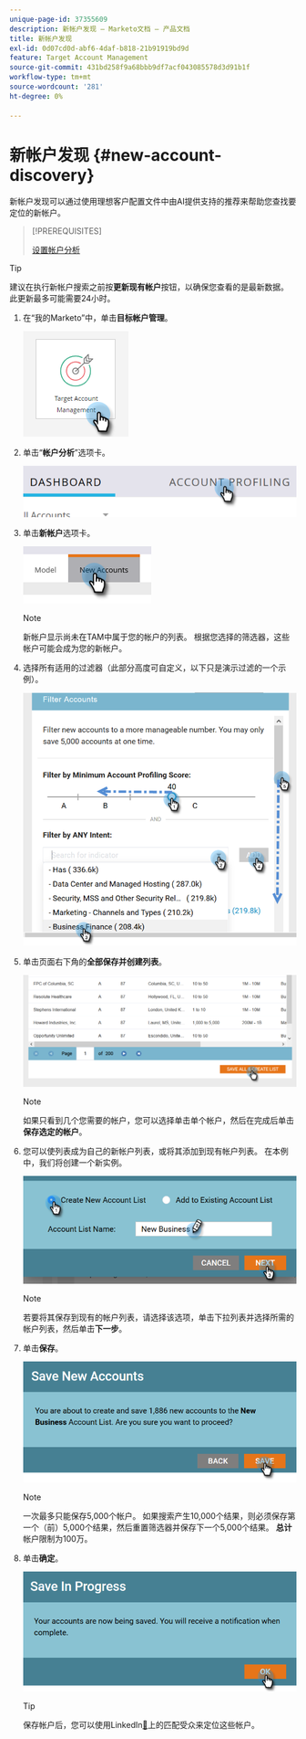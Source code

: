 ```yaml
---
unique-page-id: 37355609
description: 新帐户发现 — Marketo文档 — 产品文档
title: 新帐户发现
exl-id: 0d07cd0d-abf6-4daf-b818-21b91919bd9d
feature: Target Account Management
source-git-commit: 431bd258f9a68bbb9df7acf043085578d3d91b1f
workflow-type: tm+mt
source-wordcount: '281'
ht-degree: 0%

---
```


# 新帐户发现 {#new-account-discovery}

新帐户发现可以通过使用理想客户配置文件中由AI提供支持的推荐来帮助您查找要定位的新帐户。

>[!PREREQUISITES]
>
>[设置帐户分析](/help/marketo/product-docs/target-account-management/account-profiling/setting-up-account-profiling.md)

>[!TIP]
>
>建议在执行新帐户搜索之前按&#x200B;**更新现有帐户**&#x200B;按钮，以确保您查看的是最新数据。 此更新最多可能需要24小时。

1. 在“我的Marketo”中，单击&#x200B;**目标帐户管理**。

   ![](assets/new-account-discovery-1.png)

1. 单击“**帐户分析**”选项卡。

   ![](assets/two-2.png)

1. 单击&#x200B;**新帐户**&#x200B;选项卡。

   ![](assets/three-1.png)

   >[!NOTE]
   >
   >新帐户显示尚未在TAM中属于您的帐户的列表。 根据您选择的筛选器，这些帐户可能会成为您的新帐户。

1. 选择所有适用的过滤器（此部分高度可自定义，以下只是演示过滤的一个示例）。

   ![](assets/four-1.png)

1. 单击页面右下角的&#x200B;**全部保存并创建列表**。

   ![](assets/five-1.png)

   >[!NOTE]
   >
   >如果只看到几个您需要的帐户，您可以选择单击单个帐户，然后在完成后单击&#x200B;**保存选定的帐户**。

1. 您可以使列表成为自己的新帐户列表，或将其添加到现有帐户列表。 在本例中，我们将创建一个新实例。

   ![](assets/six-1.png)

   >[!NOTE]
   >
   >若要将其保存到现有的帐户列表，请选择该选项，单击下拉列表并选择所需的帐户列表，然后单击&#x200B;**下一步**。

1. 单击&#x200B;**保存**。

   ![](assets/seven-1.png)

   >[!NOTE]
   >
   >一次最多只能保存5,000个帐户。 如果搜索产生10,000个结果，则必须保存第一个（前）5,000个结果，然后重置筛选器并保存下一个5,000个结果。 **总计**&#x200B;帐户限制为100万。

1. 单击&#x200B;**确定**。

   ![](assets/eight.png)

   >[!TIP]
   >
   >保存帐户后，您可以使用LinkedIn[&#128279;](/help/marketo/product-docs/target-account-management/target/create-an-account-matched-audience-on-linkedin.md)上的匹配受众来定位这些帐户。
